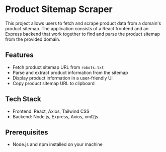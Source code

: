 # Product Sitemap Scraper

This project allows users to fetch and scrape product data from a domain's product sitemap. The application consists of a React frontend and an Express backend that work together to find and parse the product sitemap from the provided domain.

## Features

- Fetch product sitemap URL from `robots.txt`
- Parse and extract product information from the sitemap
- Display product information in a user-friendly UI
- Copy product sitemap URL to clipboard

## Tech Stack

- Frontend: React, Axios, Tailwind CSS
- Backend: Node.js, Express, Axios, xml2js

## Prerequisites

- Node.js and npm installed on your machine
